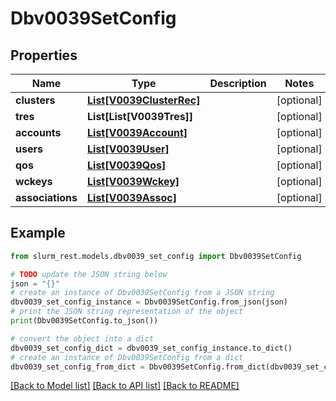 # Dbv0039SetConfig


## Properties

Name | Type | Description | Notes
------------ | ------------- | ------------- | -------------
**clusters** | [**List[V0039ClusterRec]**](V0039ClusterRec.md) |  | [optional] 
**tres** | **List[List[V0039Tres]]** |  | [optional] 
**accounts** | [**List[V0039Account]**](V0039Account.md) |  | [optional] 
**users** | [**List[V0039User]**](V0039User.md) |  | [optional] 
**qos** | [**List[V0039Qos]**](V0039Qos.md) |  | [optional] 
**wckeys** | [**List[V0039Wckey]**](V0039Wckey.md) |  | [optional] 
**associations** | [**List[V0039Assoc]**](V0039Assoc.md) |  | [optional] 

## Example

```python
from slurm_rest.models.dbv0039_set_config import Dbv0039SetConfig

# TODO update the JSON string below
json = "{}"
# create an instance of Dbv0039SetConfig from a JSON string
dbv0039_set_config_instance = Dbv0039SetConfig.from_json(json)
# print the JSON string representation of the object
print(Dbv0039SetConfig.to_json())

# convert the object into a dict
dbv0039_set_config_dict = dbv0039_set_config_instance.to_dict()
# create an instance of Dbv0039SetConfig from a dict
dbv0039_set_config_from_dict = Dbv0039SetConfig.from_dict(dbv0039_set_config_dict)
```
[[Back to Model list]](../README.md#documentation-for-models) [[Back to API list]](../README.md#documentation-for-api-endpoints) [[Back to README]](../README.md)


